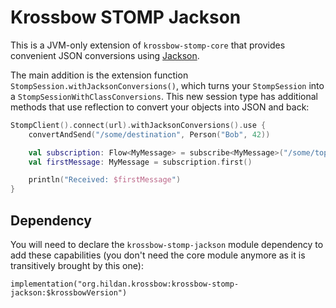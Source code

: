 # Krossbow STOMP Jackson

This is a JVM-only extension of `krossbow-stomp-core` that provides convenient JSON conversions using 
[Jackson](https://github.com/FasterXML/jackson).

The main addition is the extension function `StompSession.withJacksonConversions()`, which turns your `StompSession`
into a `StompSessionWithClassConversions`.
This new session type has additional methods that use reflection to convert your objects into JSON and back:
 
```kotlin
StompClient().connect(url).withJacksonConversions().use {
    convertAndSend("/some/destination", Person("Bob", 42)) 

    val subscription: Flow<MyMessage> = subscribe<MyMessage>("/some/topic/destination")
    val firstMessage: MyMessage = subscription.first()

    println("Received: $firstMessage")
}
```

## Dependency

You will need to declare the `krossbow-stomp-jackson` module dependency to add these capabilities (you don't need the
core module anymore as it is transitively brought by this one):

```
implementation("org.hildan.krossbow:krossbow-stomp-jackson:$krossbowVersion")
```
